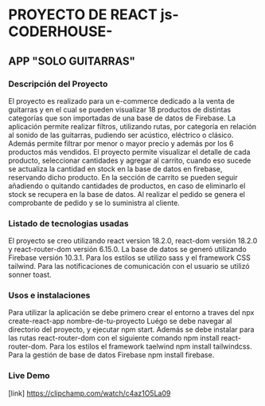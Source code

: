 # PROYECTO DE REACT js-CODERHOUSE-

## APP "SOLO GUITARRAS"

### Descripción del Proyecto
El proyecto es realizado para un e-commerce dedicado a la venta de guitarras y en el cual se pueden visualizar 18 
productos de distintas categorías que son importadas de una base de datos de Firebase.
La aplicación permite realizar filtros, utilizando rutas, por categoría en relación al sonido de las guitarras, pudiendo ser acústico, 
eléctrico o clásico. Además permite filtrar por menor o mayor precio y además por los 6 productos más vendidos. 
El proyecto permite visualizar el detalle de cada producto, seleccionar cantidades y agregar al carrito, cuando
eso sucede se actualiza la cantidad en stock en la base de datos en firebase, reservando dicho producto.
En la sección de carrito se pueden seguir añadiendo o quitando cantidades de productos, en caso de eliminarlo el stock
se recupera en la base de datos. 
Al realizar el pedido se genera el comprobante de pedido y se lo suministra al cliente.

### Listado de tecnologias usadas
El proyecto se creo utilizando react version 18.2.0, react-dom versión 18.2.0 y react-router-dom versión 6.15.0.
La base de datos se generó utilizando Firebase versión 10.3.1. 
Para los estilos se utilizo sass y el framework CSS tailwind.
Para las notificaciones de comunicación con el usuario se utilizó sonner toast.

### Usos e instalaciones 
Para utilizar la aplicación se debe primero crear el entorno a traves del npx create-react-app nombre-de-tu-proyecto
Luégo se debe navegar al directorio del proyecto, y ejecutar npm start. 
Además se debe instalar para las rutas react-router-dom con el siguiente comando npm install react-router-dom.
Para los estilos el framework taelwind npm install tailwindcss.
Para la gestión de base de datos Firebase  npm install firebase.

### Live Demo
[link] https://clipchamp.com/watch/c4az1O5La09 
